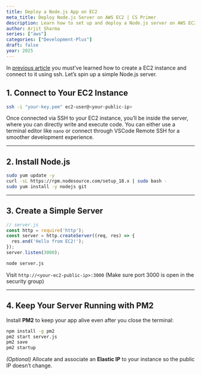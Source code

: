 ```yaml
---
title: Deploy a Node.js App on EC2
meta_title: Deploy Node.js Server on AWS EC2 | CS Primer
description: Learn how to set up and deploy a Node.js server on AWS EC2, including SSH connection, Node.js installation, server configuration, and process management with PM2. Complete guide for running production-ready Node.js applications on EC2
author: Arjit Sharma
series: ["aws"]
categories: ["Development-Plus"]
draft: false
year: 2025
---
```


In [previous article](/articles/aws-5) you must’ve learned how to create a EC2 instance and connect to it using ssh. Let’s spin up a simple Node.js server.

## 1. Connect to Your EC2 Instance

```bash
ssh -i "your-key.pem" ec2-user@<your-public-ip>
```

Once connected via SSH to your EC2 instance, you’ll be inside the server, where you can directly write and execute code. You can either use a terminal editor like `nano` or connect through VSCode Remote SSH for a smoother development experience.

---

## 2. Install Node.js

```bash
sudo yum update -y
curl -sL https://rpm.nodesource.com/setup_18.x | sudo bash -
sudo yum install -y nodejs git
```
---

## 3. Create a Simple Server

```jsx
// server.js
const http = require('http');
const server = http.createServer((req, res) => {
  res.end('Hello from EC2!');
});
server.listen(3000);
```

```bash
node server.js
```

Visit `http://<your-ec2-public-ip>:3000` (Make sure port 3000 is open in the security group)

---

## 4. Keep Your Server Running with PM2

Install **PM2** to keep your app alive even after you close the terminal:

```bash
npm install -g pm2
pm2 start server.js
pm2 save
pm2 startup
```

*(Optional)* Allocate and associate an **Elastic IP** to your instance so the public IP doesn’t change.